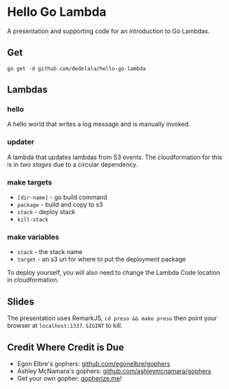 # Hello Go Lambda

A presentation and supporting code for an introduction to Go Lambdas.

## Get

```
go get -d github.com/dedelala/hello-go-lambda
```

## Lambdas

### hello

A hello world that writes a log message and is manually invoked.

### updater

A lambda that updates lambdas from S3 events. The cloudformation for this is in *two stages* due to a circular dependency.

### make targets

- `[dir-name]` - go build command
- `package` - build and copy to s3
- `stack` - deploy stack
- `kill-stack`

### make variables

- `stack` - the stack name
- `target` - an s3 uri for where to put the deployment package

To deploy yourself, you will also need to change the Lambda Code location in cloudformation.

## Slides

The presentation uses RemarkJS, `cd preso && make preso` then point your browser at `localhost:1337`.
`SIGINT` to kill.

## Credit Where Credit is Due

- Egon Elbre's gophers: [github.com/egonelbre/gophers](https://github.com/egonelbre/gophers)
- Ashley McNamara's gophers: [github.com/ashleymcnamara/gophers](https://github.com/ashleymcnamara/gophers)
- Get your own gopher: [gopherize.me](https://gopherize.me)!
